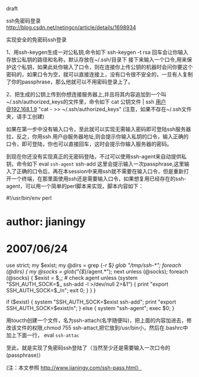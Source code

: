 draft

ssh免密码登录  
http://blog.csdn.net/netingcn/article/details/1698934

实现安全的免密码ssh登录

1、用ssh-keygen生成一对公私钥,命令如下
ssh-keygen -t rsa
回车会让你输入存放公私钥的路径和名称，默认存放在~/.ssh/目录下
接下来输入一个口令,用来保护这个私钥，如果此处你输入了口令，则在连接你上传公钥的机器时会问你要这个密码的，如果口令为空，就可以直接连接上，没有口令很不安全的，一旦有人复制了你的passphrase，那么他就可以不用密码登录上了。

2、把生成的公钥上传到你想连接服务器上,并且将其内容追加到一个叫~/.ssh/authorized_keys的文件里，命令如下
cat 公钥文件 | ssh 用户@192.168.1.9 "cat - >> ~/.ssh/authorized_keys"
(注意，如果不存在~/.ssh文件夹，请手工创建)

如果在第一步中没有输入口令，至此就可以实现无需输入密码即可登陆ssh服务器拉，反之，你用ssh 用户@服务器地址,则会提示你输入私钥的口令，输入正确的口令，即可登陆，你也可以直接回车，这时会提示你输入服务器的密码。

到现在你还没有实现真正的无密码登陆，不过可以使用ssh-agent来自动提供私钥，命令如下
eval `ssh-agent`
ssh-add
这里会提示输入一次passphrase,这里输入了正确的口令后，再在本session中来用ssh就不需要在输入口令，但是重新打开一个终端，在那里面使用ssh还是需要输入口令，如果想复用已经存在的ssh-agent，可以用一个简单的perl脚本来实现，脚本内容如下：

#!/usr/bin/env perl
# author: jianingy
# 2007/06/24

use strict;
my $exist;
my @dirs = grep {-r $_} glob "/tmp/ssh-*";
foreach (@dirs) {
    my @socks = glob("{$_}/agent.*");
    next unless (@socks);
    foreach (@socks) {
        $exist = $_;
        # check agent
        unless (system "SSH_AUTH_SOCK=$_ ssh-add -l >/dev/null 2>&1") {
            print "export SSH_AUTH_SOCK=$_/n";
            exit 0;
        }
    }
}

if ($exist) {
    system "SSH_AUTH_SOCK=$exist ssh-add";
    print "export SSH_AUTH_SOCK=$exist/n";
} else {
    system "ssh-agent";
    exec $0;
}

用toucth创建一个文件，名为ssh-attach(名字随便叫)，把上面的内容加进去，修改该文件的权限,chmod 755 ssh-attact,把它放到/usr/bin小，然后在.bashrc中加上下面一行，
eval `ssh-attac`

至此，就是实现了免密码ssh登陆了（当然至少还是需要输入一次口令的(passphrase)）

(注：本文参照 http://www.jianingy.com/ssh-pass.html）
